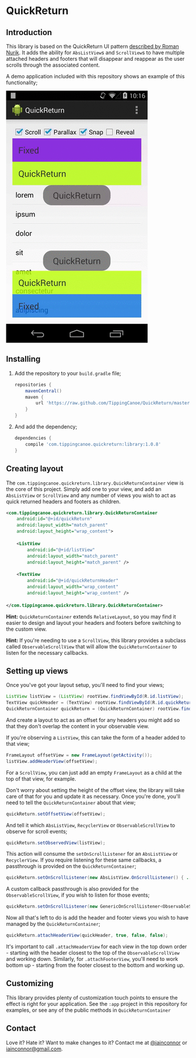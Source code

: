 # QuickReturn

## Introduction

This library is based on the QuickReturn UI pattern [described by Roman Nurik](https://plus.google.com/u/0/+RomanNurik/posts/1Sb549FvpJt).
It adds the ability for `AbsListView`s and `ScrollView`s to have multiple attached headers and footers that will
disappear and reappear as the user scrolls through the associated content.

A demo application included with this repository shows an example of this functionality;

![demonstration](https://raw.githubusercontent.com/TippingCanoe/QuickReturn/master/demo.gif)

## Installing

1. Add the repository to your `build.gradle` file;

	``` groovy
	repositories {
		mavenCentral()
    	maven {
        	url 'https://raw.github.com/TippingCanoe/QuickReturn/master/maven/'
    	}
	}
	```

2. And add the dependency;

	``` groovy
	dependencies {
		compile 'com.tippingcanoe.quickreturn:library:1.0.8'
	}
	```

## Creating layout

The `com.tippingcanoe.quickreturn.library.QuickReturnContainer` view is the core of this project. Simply add one to
your view, and add an `AbsListView` or `ScrollView` and any number of views you wish to act as quick returned headers
and footers as children.

``` xml
<com.tippingcanoe.quickreturn.library.QuickReturnContainer
	android:id="@+id/quickReturn"
	android:layout_width="match_parent"
	android:layout_height="wrap_content">

	<ListView
		android:id="@+id/listView"
		android:layout_width="match_parent"
		android:layout_height="match_parent" />

	<TextView
        android:id="@+id/quickReturnHeader"
        android:layout_width="wrap_content"
        android:layout_height="wrap_content" />

</com.tippingcanoe.quickreturn.library.QuickReturnContainer>
```

**Hint:** `QuickReturnContainer` extends `RelativeLayout`, so you may find it easier to design and layout your headers
and footers before switching to the custom view.

**Hint:** If you're needing to use a `ScrollView`, this library provides a subclass called `ObservableScrollView` that
will allow the `QuickReturnContainer` to listen for the necessary callbacks.

## Setting up views

Once you've got your layout setup, you'll need to find your views;

``` java
ListView listView = (ListView) rootView.findViewById(R.id.listView);
TextView quickHeader = (TextView) rootView.findViewById(R.id.quickReturnHeader);
QuickReturnContainer quickReturn = (QuickReturnContainer) rootView.findViewById(R.id.quickReturn);
```

And create a layout to act as an offset for any headers you might add so that they don't overlap the content in your
observable view.

If you're observing a `ListView`, this can take the form of a header added to that view;

``` java
FrameLayout offsetView = new FrameLayout(getActivity());
listView.addHeaderView(offsetView);
```

For a `ScrollView`, you can just add an empty `FrameLayout` as a child at the top of that view, for example.

Don't worry about setting the height of the offset view, the library will take care of that for you and update it
as necessary. Once you're done, you'll need to tell the `QuickReturnContainer` about that view;

``` java
quickReturn.setOffsetView(offsetView);
```

And tell it which `AbsListView`, `RecyclerView` or `ObservableScrollView` to observe for scroll events;

``` java
quickReturn.setObservedView(listView);
```

This action will consume the `setOnScrollListener` for an `AbsListView` or `RecyclerView`. If you require listening for these
same callbacks, a passthrough is provided on the `QuickReturnContainer`;

``` java
quickReturn.setOnScrollListener(new AbsListView.OnScrollListener() { ...
```

A custom callback passthrough is also provided for the `ObservableScrollView`, if you wish to listen for those events;

``` java
quickReturn.setOnScrollListener(new GenericOnScrollListener<ObservableScrollView>() { ...
```

Now all that's left to do is add the header and footer views you wish to have managed by the `QuickReturnContainer`;

``` java
quickReturn.attachHeaderView(quickHeader, true, false, false);
```

It's important to call `.attachHeaderView` for each view in the top down order - starting with the header closest to the
top of the `ObservableScrollView` and working down. Similarly, for `.attachFooterView`, you'll need to work bottom up -
starting from the footer closest to the bottom and working up.

## Customizing

This library provides plenty of customization touch points to ensure the effect is right for your application. See the
`:app` project in this repository for examples, or see any of the public methods in `QuickReturnContainer`

## Contact

Love it? Hate it? Want to make changes to it? Contact me at [@iainconnor](http://www.twitter.com/iainconnor) or
[iainconnor@gmail.com](mailto:iainconnor@gmail.com).
